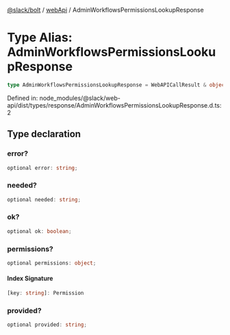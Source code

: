 [@slack/bolt](../../../../index.md) / [webApi](../index.md) / AdminWorkflowsPermissionsLookupResponse

# Type Alias: AdminWorkflowsPermissionsLookupResponse

```ts
type AdminWorkflowsPermissionsLookupResponse = WebAPICallResult & object;
```

Defined in: node\_modules/@slack/web-api/dist/types/response/AdminWorkflowsPermissionsLookupResponse.d.ts:2

## Type declaration

### error?

```ts
optional error: string;
```

### needed?

```ts
optional needed: string;
```

### ok?

```ts
optional ok: boolean;
```

### permissions?

```ts
optional permissions: object;
```

#### Index Signature

```ts
[key: string]: Permission
```

### provided?

```ts
optional provided: string;
```

